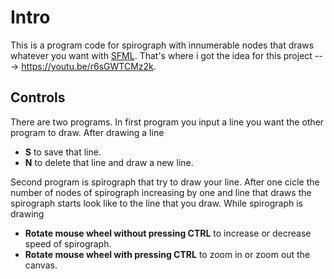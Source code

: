 # Intro
This is a program code for spirograph with innumerable nodes that draws whatever you want with [SFML](https://sfml-dev.org).
That's where i got the idea for this project ---> <https://youtu.be/r6sGWTCMz2k>.

## Controls
There are two programs.
In first program you input a line you want the other program to draw.
After drawing a line
* **S** to save that line.
* **N** to delete that line and draw a new line.


Second program is spirograph that try to draw your line.
After one cicle the number of nodes of spirograph increasing by one and line that draws the spirograph starts look like to the line that you draw.
While spirograph is drawing
* **Rotate mouse wheel without pressing CTRL** to increase or decrease speed of spirograph.
* **Rotate mouse wheel with pressing CTRL** to zoom in or zoom out the canvas.